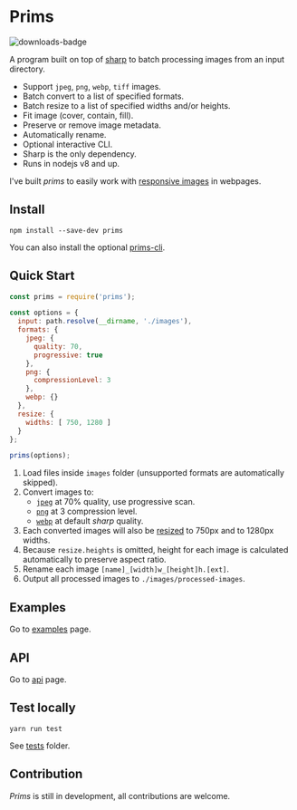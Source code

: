 # Prims

![downloads-badge](https://img.shields.io/npm/dt/prims.svg)

A program built on top of [sharp](https://github.com/lovell/sharp) to batch processing images from an input directory.

- Support `jpeg`, `png`, `webp`, `tiff` images.
- Batch convert to a list of specified formats.
- Batch resize to a list of specified widths and/or heights.
- Fit image (cover, contain, fill).
- Preserve or remove image metadata.
- Automatically rename.
- Optional interactive CLI.
- Sharp is the only dependency.
- Runs in nodejs v8 and up.

I've built *prims* to easily work with [responsive images](https://developer.mozilla.org/en-US/docs/Learn/HTML/Multimedia_and_embedding/Responsive_images) in webpages.

## Install

`npm install --save-dev prims`

You can also install the optional [prims-cli](../prims-cli/).

## Quick Start

```js
const prims = require('prims');

const options = {
  input: path.resolve(__dirname, './images'),
  formats: {
    jpeg: {
      quality: 70,
      progressive: true
    },
    png: {
      compressionLevel: 3
    },
    webp: {}
  },
  resize: {
    widths: [ 750, 1280 ]
  }
};

prims(options);
```

1. Load files inside `images` folder (unsupported formats are automatically skipped).
2. Convert images to:
    - [`jpeg`](http://sharp.pixelplumbing.com/en/stable/api-output/#jpeg) at 70% quality, use progressive scan.
    - [`png`](http://sharp.pixelplumbing.com/en/stable/api-output/#png) at 3 compression level.
    - [`webp`](http://sharp.pixelplumbing.com/en/stable/api-output/#webp) at default *sharp* quality.
3. Each converted images will also be [resized](http://sharp.pixelplumbing.com/en/stable/api-resize/) to 750px and to 1280px widths.
4. Because `resize.heights` is omitted, height for each image is calculated automatically to preserve aspect ratio.
5. Rename each image `[name]_[width]w_[height]h.[ext]`.
6. Output all processed images to `./images/processed-images`.

## Examples

Go to [examples](./doc/examples.md) page.

## API

Go to [api](./doc/api.md) page.

## Test locally

`yarn run test`

See [tests](./tests) folder.

## Contribution

*Prims* is still in development, all contributions are welcome.
